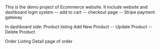 This is the demo project of Ecommerce website.
It include website and dashboard
login system -- add to cart -- checkout page -- Stripe payment gateway

In dashboard side:
Product listing
Add New Product -- Update Product -- Delete Product

Order Listing
Detail page of order 



